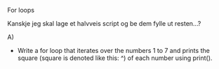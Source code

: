 For loops

Kanskje jeg skal lage et halvveis script og be dem fylle ut resten...?

A) 
- Write a for loop that iterates over the numbers 1 to 7 and prints the square (square is denoted like this: ^) of each number using print().

